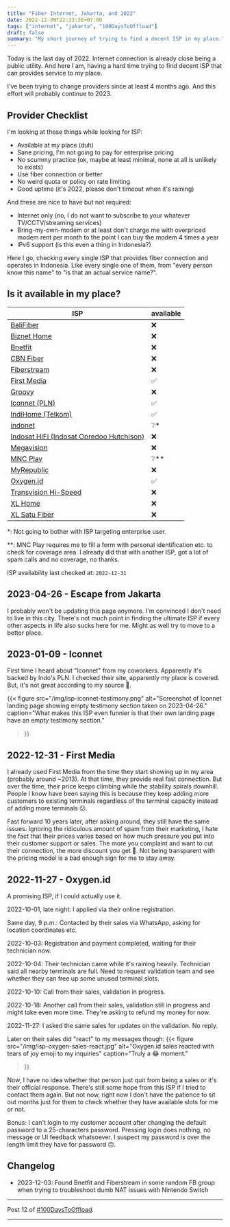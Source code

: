 ```yaml
---
title: "Fiber Internet, Jakarta, and 2022"
date: 2022-12-30T22:33:38+07:00
tags: ["internet", "jakarta", "100DaysToOffload"]
draft: false
summary: "My short journey of trying to find a decent ISP in my place."
---
```


Today is the last day of 2022.
Internet connection is already close being a public utility.
And here I am, having a hard time trying to find decent ISP that can provides service to my place.

I've been trying to change providers since at least 4 months ago.
And this effort will probably continue to 2023.

## Provider Checklist

I'm looking at these things while looking for ISP:

- Available at my place (duh)
- Sane pricing, I'm not going to pay for enterprise pricing
- No scummy practice (ok, maybe at least minimal, none at all is unlikely to exists)
- Use fiber connection or better
- No weird quota or policy on rate limiting
- Good uptime (it's 2022, please don't timeout when it's raining)

And these are nice to have but not required:

- Internet only (no, I do not want to subscribe to your whatever TV/CCTV/streaming services)
- Bring-my-own-modem or at least don't charge me with overpriced modem rent per month to the point I can buy the modem 4 times a year
- IPv6 support (is this even a thing in Indonesia?)

Here I go, checking every single ISP that provides fiber connection and operates in Indonesia.
Like every single one of them, from "every person know this name" to "is that an actual service name?".

## Is it available in my place?

| ISP                                                                 | available |
| ------------------------------------------------------------------- | --------- |
| [BaliFiber](https://www.balifiber.id/home/bf_home)                  | ❌        |
| [Biznet Home](https://biznethome.net/)                              | ❌        |
| [Bnetfit](https://bnetfit.id/)                                      | ❌        |
| [CBN Fiber](https://cbn.id/personal/fiber/cbn-fiber.html)           | ❌        |
| [Fiberstream](https://fiberstream.id/en)                            | ❌        |
| [First Media](https://www.firstmedia.com/)                          | ✅        |
| [Groovy](https://groovy.id/)                                        | ❌        |
| [Iconnet (PLN)](https://iconnet.id/)                                | ✅        |
| [IndiHome (Telkom)](https://indihome.co.id/)                        | ✅        |
| [indonet](https://indonet.co.id/id/internet-broadband/)             | ❔\*      |
| [Indosat HiFi (Indosat Ooredoo Hutchison)](https://hifi.ioh.co.id/) | ❌        |
| [Megavision](https://www.megavision.net.id/)                        | ❌        |
| [MNC Play](https://mncplay.id/en/)                                  | ❔\*\*    |
| [MyRepublic](https://myrepublic.co.id/)                             | ❌        |
| [Oxygen.id](https://home.oxygen.id/)                                | ✅        |
| [Transvision Hi-Speed](https://www.transvision.co.id/hispeed.html)  | ❌        |
| [XL Home](https://www.xlhome.co.id/)                                | ❌        |
| [XL Satu Fiber](https://satu.xl.co.id/)                             | ❌        |

\*: Not going to bother with ISP targeting enterprise user.

\*\*: MNC Play requires me to fill a form with personal identification etc. to check for coverage area.
I already did that with another ISP, got a lot of spam calls and no coverage, no thanks.

ISP availability last checked at: `2022-12-31`

## 2023-04-26 - Escape from Jakarta

I probably won't be updating this page anymore.
I'm convinced I don't need to live in this city.
There's not much point in finding the ultimate ISP if every other aspects in life also sucks here for me.
Might as well try to move to a better place.

## 2023-01-09 - Iconnet

First time I heard about "Iconnet" from my coworkers. Apparently it's backed by Indo's PLN.
I checked their site, apparently my place is covered.
But, it's not great according to my source 🫠.

{{< figure
src="/img/isp-iconnet-testimony.png"
alt="Screenshot of Iconnet landing page showing empty testimony section taken on 2023-04-26."
caption="What makes this ISP even funnier is that their own landing page have an empty testimony section."
>}}

## 2022-12-31 - First Media

I already used First Media from the time they start showing up in my area (probably around ~2013).
At that time, they provide real fast connection.
But over the time, their price keeps climbing while the stability spirals downhill.
People I know have been saying this is because they keep adding more customers to existing terminals
regardless of the terminal capacity instead of adding more terminals 😕.

Fast forward 10 years later, after asking around, they still have the same issues.
Ignoring the ridiculous amount of spam from their marketing,
I hate the fact that their prices varies based on how much pressure you put into their customer support
or sales.
The more you complaint and want to cut their connection, the more discount you get 🤨.
Not being transparent with the pricing model is a bad enough sign for me to stay away.

## 2022-11-27 - Oxygen.id

A promising ISP, if I could actually use it.

2022-10-01, late night: I applied via their online registration.

Same day, 9 p.m.: Contacted by their sales via WhatsApp, asking for location coordinates etc.

2022-10-03: Registration and payment completed, waiting for their technician now.

2022-10-04: Their technician came while it's raining heavily. Technician said all nearby terminals are full. Need to request validation team and see whether they can free up some unused terminal slots.

2022-10-10: Call from their sales, validation in progress.

2022-10-18: Another call from their sales, validation still in progress and might take even more time. They're asking to refund my money for now.

2022-11-27: I asked the same sales for updates on the validation. No reply.

Later on their sales did "react" to my messages though:
{{< figure
src="/img/isp-oxygen-sales-react.jpg"
alt="Oxygen.id sales reacted with tears of joy emoji to my inquiries"
caption="Truly a 😂 moment."
>}}

Now, I have no idea whether that person just quit from being a sales or it's their official response.
There's still some hope from this ISP if I tried to contact them again.
But not now, right now I don't have the patience to sit out months just for them to check whether they have available slots for me or not.

Bonus: I can't login to my customer account after changing the default password to a 25-characters password.
Pressing login does nothing, no message or UI feedback whatsoever.
I suspect my password is over the length limit they have for password 🙃.

## Changelog

- 2023-12-03: Found Bnetfit and Fiberstream in some random FB group when trying to troubleshoot dumb NAT issues with Nintendo Switch

---

Post 12 of [#100DaysToOffload](https://100daystooffload.com/).

---
